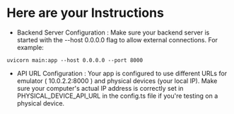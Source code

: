 # Here are your Instructions
- Backend Server Configuration : Make sure your backend server is started with the --host 0.0.0.0 flag to allow external connections. For example:

```
uvicorn main:app --host 0.0.0.0 --port 8000
```
- API URL Configuration : Your app is configured to use different URLs for emulator ( 10.0.2.2:8000 ) and physical devices (your local IP). Make sure your computer's actual IP address is correctly set in PHYSICAL_DEVICE_API_URL in the config.ts file if you're testing on a physical device.